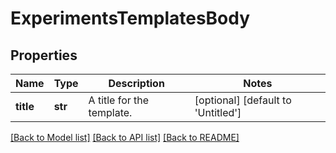 # ExperimentsTemplatesBody

## Properties
Name | Type | Description | Notes
------------ | ------------- | ------------- | -------------
**title** | **str** | A title for the template. | [optional] [default to 'Untitled']

[[Back to Model list]](../README.md#documentation-for-models) [[Back to API list]](../README.md#documentation-for-api-endpoints) [[Back to README]](../README.md)


